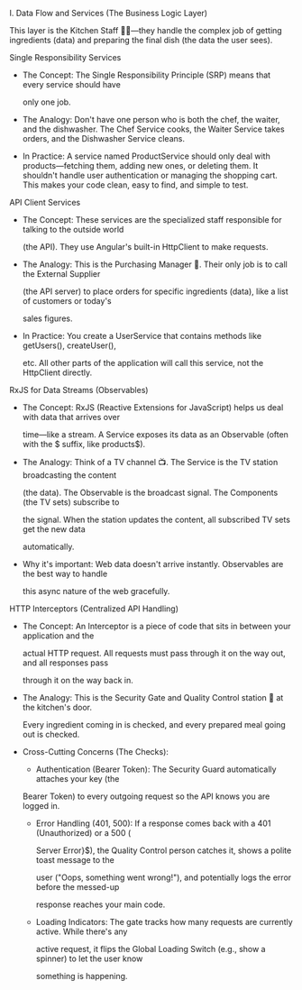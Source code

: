 I. Data Flow and Services (The Business Logic Layer) 

  

This layer is the Kitchen Staff 👨‍🍳—they handle the complex job of getting ingredients (data) and preparing the final dish (the data the user sees). 

  

Single Responsibility Services 

  

- The Concept: The Single Responsibility Principle (SRP) means that every service should have  

  only one job. 

  

- The Analogy: Don't have one person who is both the chef, the waiter, and the dishwasher. The Chef Service cooks, the Waiter Service takes orders, and the Dishwasher Service cleans. 

  

- In Practice: A service named ProductService should only deal with products—fetching them, adding new ones, or deleting them. It shouldn't handle user authentication or managing the shopping cart. This makes your code clean, easy to find, and simple to test. 

  

API Client Services 

  

- The Concept: These services are the specialized staff responsible for talking to the outside world  

  (the API). They use Angular's built-in HttpClient to make requests. 

  

- The Analogy: This is the Purchasing Manager 🤝. Their only job is to call the External Supplier  

  (the API server) to place orders for specific ingredients (data), like a list of customers or today's  

  sales figures. 

  

- In Practice: You create a UserService that contains methods like getUsers(), createUser(),  

  etc. All other parts of the application will call this service, not the HttpClient directly. 

  

RxJS for Data Streams (Observables) 

  

- The Concept: $\text{RxJS}$ (Reactive Extensions for JavaScript) helps us deal with data that arrives over  

  time—like a stream. A $\text{Service}$ exposes its data as an $\text{Observable}$ (often with the $\$$ suffix, like products$). 

  

- The Analogy: Think of a TV channel 📺. The Service is the TV station broadcasting the content  

  (the data). The $\text{Observable}$ is the broadcast signal. The $\text{Components}$ (the TV sets) subscribe to 

  the signal. When the station updates the content, all subscribed TV sets get the new data  

  automatically. 

  

- Why it's important: Web data doesn't arrive instantly. $\text{Observables}$ are the best way to handle  

  this async nature of the web gracefully. 

  

HTTP Interceptors (Centralized API Handling) 

  

- The Concept: An $\text{Interceptor}$ is a piece of code that sits in between your application and the  

  actual $\text{HTTP}$ request. All requests must pass through it on the way out, and all responses pass  

  through it on the way back in. 

  

- The Analogy: This is the Security Gate and Quality Control station 🚨 at the kitchen's door.  

  Every ingredient coming in is checked, and every prepared meal going out is checked. 

  

- Cross-Cutting Concerns (The Checks): 

  

  - Authentication (Bearer Token): The Security Guard automatically attaches your key (the  

   $\text{Bearer Token}$) to every outgoing request so the API knows you are logged in. 

  

  - Error Handling (401, 500): If a response comes back with a 401 (Unauthorized) or a 500 ( 

    Server Error}$), the Quality Control person catches it, shows a polite toast message to the  

    user ("Oops, something went wrong!"), and potentially logs the error before the messed-up  

    response reaches your main code. 

  

  - Loading Indicators: The gate tracks how many requests are currently active. While there's any  

    active request, it flips the Global Loading Switch (e.g., show a spinner) to let the user know  

    something is happening. 

 

 